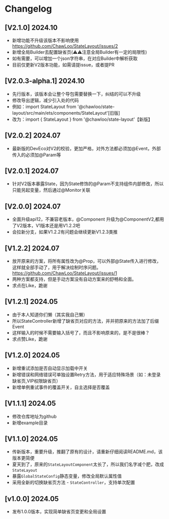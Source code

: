 # Changelog

## [V2.1.0] 2024.10
- 新增功能不升级该版本不影响使用 https://github.com/ChawLoo/StateLayout/issues/2
- 新增全局Builder去配置缺省页(⚠️⚠️注意全局Builder有一定的局限性)
- 如有需要，可以增加一个json字符串，在对应Builder中解析获取
- 目前仅更新V2版本功能，如需请提issue，或者提PR

## [V2.0.3-alpha.1] 2024.10
- 先行版本，该版本会让整个导包需要替换一下，纠结的可以不升级
- 修改导出逻辑，减少引入处的代码
- 例如：import StateLayout from '@chawloo/state-layout/src/main/ets/components/StateLayout'[旧版]
- 改为：import { StateLayout } from '@chawloo/state-layout'【新版】

## [V2.0.2] 2024.07

- 最新版的DevEco对V2的校验，更加严格，对外方法都必须加@Event，外部传入的必须加@Param等

## [V2.0.1] 2024.07

- 针对V2版本暴露State，因为State修饰的@Param不支持组件内部修改，所以只能另起变量，然后通过@Monitor关联

## [V2.0.0] 2024.07

- 全面升级api12，不兼容老版本，@Component 升级为@ComponentV2,都用了V2版本，V1版本还是用V1.2.2吧
- 会拉新分支，如果V1.2.2有问题会继续更新V1.2.3类推

## [V1.2.2] 2024.07

- 放开原来的方案，将所有属性改为@Prop，可以外部@State传入进行修改，这样就全部手动了，用于解决绘制时序问题。https://github.com/ChawLoo/StateLayout/issues/1
- 两种方案都支持，但是手动方案没有自动方案来的舒畅和全面。
- 求点在Like，跪谢

## [V1.2.1] 2024.05

- 由于本人知道你们懒（其实我自己懒）
- 所以StateController新增了缺省页对应的方法，并并把原来的方法加了后缀Event
- 这样输入的时候不需要输入括号了，而且不影响原来的，是不是很棒？
- 求点赞Like，跪谢

## [V1.2.0] 2024.05

- 新增重试添加是否自动显示加载中开关
- 新增错误和网络错误可单独设置Retry方法，用于适应特殊场景（如：未登录缺省页,VIP权限缺省页）
- 新增单例重试事件的覆盖开关，自主选择是否覆盖

## [V1.1.1] 2024.05

- 修改仓库地址为github
- 新增example目录

## [V1.1.0] 2024.05

- 传新版本，重要升级，推翻了原有的设计，请重新仔细阅读README.md，该版本更简便
- 夏天到了，原来的`StateLayoutComponent`太长了，所以我们名字减个肥，改成`StateLayout`
- 暴露`GlobalStateConfig`静态变量，修改全局默认属性值
- 采用全新的切换缺省页方法 - `StateController`，支持单次配置

## [v1.0.0] 2024.05

- 发布1.0.0版本，实现简单缺省页变更和全局设置

